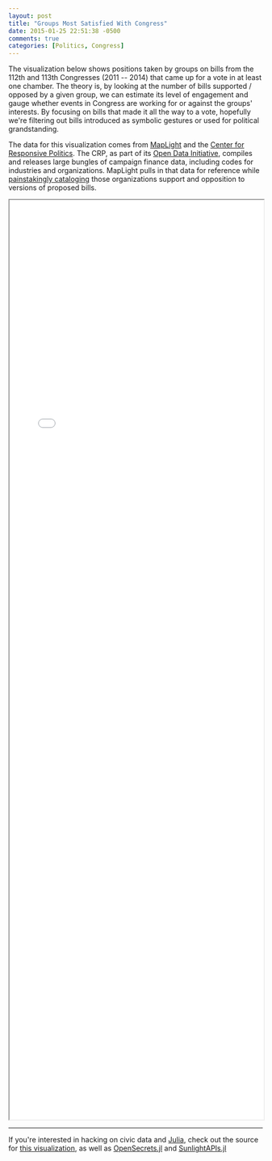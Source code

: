 ```yaml
---
layout: post
title: "Groups Most Satisfied With Congress"
date: 2015-01-25 22:51:38 -0500
comments: true
categories: [Politics, Congress]
---
```


The visualization below shows positions taken by groups on bills from the 112th and 113th Congresses (2011 -- 2014) that came up for a vote in at least one chamber. The theory is, by looking at the number of bills supported / opposed by a given group, we can estimate its level of engagement and gauge whether events in Congress are working for or against the groups' interests. By focusing on bills that made it all the way to a vote, hopefully we're filtering out bills introduced as symbolic gestures or used for political grandstanding.

The data for this visualization comes from [MapLight](http://maplight.org/) and the [Center for Responsive Politics](http://www.opensecrets.org/). The CRP, as part of its [Open Data Initiative](http://www.opensecrets.org/resources/create/data.php), compiles and releases large bungles of campaign finance data, including codes for industries and organizations. MapLight pulls in that data for reference while [painstakingly cataloging](http://maplight.org/us-congress/bill) those organizations support and opposition to versions of proposed bills.

<iframe src="/visualizations/groups-most-satisfied-with-congress/" width="100%" height="1820" scrolling="no"></iframe>

-------

If you're interested in hacking on civic data and [Julia](http://julialang.org/), check out the source for [this visualization](https://github.com/WestleyArgentum/groups-most-satisfied-with-congress), as well as [OpenSecrets.jl](https://github.com/WestleyArgentum/OpenSecrets.jl) and [SunlightAPIs.jl](https://github.com/WestleyArgentum/SunlightAPIs.jl)
